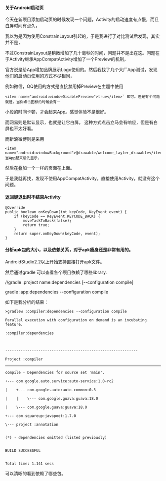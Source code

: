#### 关于Android启动页

今天在新项目添加启动页的时候发现一个问题，Activity的启动速度有点慢，而且白屏时间有点久，

我以为是因为使用ConstrainLayout引起的，于是我进行了对比测试后发现，其实并不是，

不过ConstrainLayout是稍微增加了几十毫秒的时间，问题并不是出在这。问题在于Activity继承AppCompatActivity增加了一个Preview的机制，

官方说是给App增加品牌展示Logo使用的。然后我找了几个大厂App测试，发现他们的启动页使用的方式不尽相同，

例如微信，QQ使用的方式是直接禁用掉Preview在主题中使用

    <item name="android:windowDisablePreview">true</item>` 即可。但是有个问题就是，当你点击图标的时候会有一
小段的时间卡顿，才会起来App。感觉体验不是很好。

而网易则是默认显示，也就是让它白屏。
这种方式点击立马会有响应，但是有白屏也不太好看。

而新浪微博则是采用

    <item name="android:windowBackground">@drawable/welcome_layler_drawable</item>当App起来后先显示，
然后在叠加一个一样的页面在上面。

于是我就再找，发现不使用AppCompatActivity，直接使用Activity，就没有这个问题。

####  返回键退出时不结束Activity
    @Override
    public boolean onKeyDown(int keyCode, KeyEvent event) {
        if (keyCode == KeyEvent.KEYCODE_BACK) {
            moveTaskToBack(false);
            return true;
        }
        return super.onKeyDown(keyCode, event);
    }

#### 分析apk包的大小，以及依赖关系，对于apk瘦身还是非常有用的。

AndroidStudio2.2以上开始支持直接打开apk文件。

然后通过gradle 可以查看各个项目依赖了哪些library.

//gradle :project name:dependencies [--configuration compile]

  gradle :app:dependencies --configuration compile

  如下是我分析的结果：


    >gradlew :compiler:dependencies --configuration compile

    Parallel execution with configuration on demand is an incubating feature.

    :compiler:dependencies



    ------------------------------------------------------------

    Project :compiler
------------------------------------------------------------
    compile - Dependencies for source set 'main'.

    +--- com.google.auto.service:auto-service:1.0-rc2

    |    +--- com.google.auto:auto-common:0.3

    |    |    \--- com.google.guava:guava:18.0

    |    \--- com.google.guava:guava:18.0

    +--- com.squareup:javapoet:1.7.0

    \--- project :annotation


    (*) - dependencies omitted (listed previously)


    BUILD SUCCESSFUL


    Total time: 1.141 secs

可以清晰的看到依赖了哪些包。

